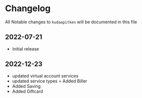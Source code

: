 # Changelog

All Notable changes to `kudaapitken` will be documented in this file

## 2022-07-21
- Initial release

## 2022-12-23
- updated virtual account services
- updated service types
= Added Biller
- Added Saving
- Added Giftcard

